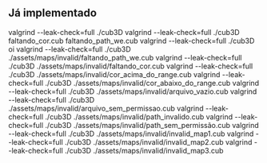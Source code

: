 ## Já implementado

valgrind --leak-check=full ./cub3D
valgrind --leak-check=full ./cub3D faltando_cor.cub faltando_path_we.cub
valgrind --leak-check=full ./cub3D oi
valgrind --leak-check=full ./cub3D ./assets/maps/invalid/faltando_path_we.cub
valgrind --leak-check=full ./cub3D ./assets/maps/invalid/faltando_cor.cub
valgrind --leak-check=full ./cub3D ./assets/maps/invalid/cor_acima_do_range.cub
valgrind --leak-check=full ./cub3D ./assets/maps/invalid/cor_abaixo_do_range.cub
valgrind --leak-check=full ./cub3D ./assets/maps/invalid/arquivo_vazio.cub
valgrind --leak-check=full ./cub3D ./assets/maps/invalid/arquivo_sem_permissao.cub
valgrind --leak-check=full ./cub3D ./assets/maps/invalid/path_invalido.cub
valgrind --leak-check=full ./cub3D ./assets/maps/invalid/path_sem_permissão.cub
valgrind --leak-check=full ./cub3D ./assets/maps/invalid/invalid_map1.cub
valgrind --leak-check=full ./cub3D ./assets/maps/invalid/invalid_map2.cub
valgrind --leak-check=full ./cub3D ./assets/maps/invalid/invalid_map3.cub

